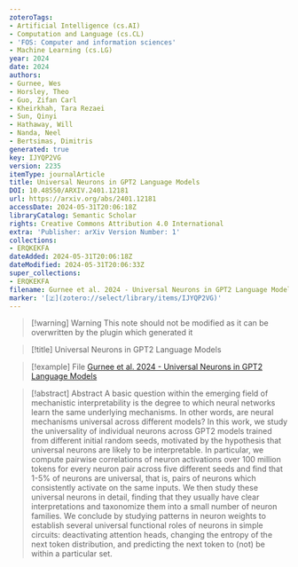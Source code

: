 ```yaml
---
zoteroTags:
- Artificial Intelligence (cs.AI)
- Computation and Language (cs.CL)
- 'FOS: Computer and information sciences'
- Machine Learning (cs.LG)
year: 2024
date: 2024
authors:
- Gurnee, Wes
- Horsley, Theo
- Guo, Zifan Carl
- Kheirkhah, Tara Rezaei
- Sun, Qinyi
- Hathaway, Will
- Nanda, Neel
- Bertsimas, Dimitris
generated: true
key: IJYQP2VG
version: 2235
itemType: journalArticle
title: Universal Neurons in GPT2 Language Models
DOI: 10.48550/ARXIV.2401.12181
url: https://arxiv.org/abs/2401.12181
accessDate: 2024-05-31T20:06:18Z
libraryCatalog: Semantic Scholar
rights: Creative Commons Attribution 4.0 International
extra: 'Publisher: arXiv Version Number: 1'
collections:
- ERQKEKFA
dateAdded: 2024-05-31T20:06:18Z
dateModified: 2024-05-31T20:06:33Z
super_collections:
- ERQKEKFA
filename: Gurnee et al. 2024 - Universal Neurons in GPT2 Language Models
marker: '[🇿](zotero://select/library/items/IJYQP2VG)'
---
```



 > 
 > \[!warning\] Warning
 > This note should not be modified as it can be overwritten by the plugin which generated it

 > 
 > \[!title\] Universal Neurons in GPT2 Language Models

 > 
 > \[!example\] File
 > [Gurnee et al. 2024 - Universal Neurons in GPT2 Language Models](Gurnee%20et%20al.%202024%20-%20Universal%20Neurons%20in%20GPT2%20Language%20Models.pdf)

 > 
 > \[!abstract\] Abstract
 > A basic question within the emerging field of mechanistic interpretability is the degree to which neural networks learn the same underlying mechanisms. In other words, are neural mechanisms universal across different models? In this work, we study the universality of individual neurons across GPT2 models trained from different initial random seeds, motivated by the hypothesis that universal neurons are likely to be interpretable. In particular, we compute pairwise correlations of neuron activations over 100 million tokens for every neuron pair across five different seeds and find that 1-5% of neurons are universal, that is, pairs of neurons which consistently activate on the same inputs. We then study these universal neurons in detail, finding that they usually have clear interpretations and taxonomize them into a small number of neuron families. We conclude by studying patterns in neuron weights to establish several universal functional roles of neurons in simple circuits: deactivating attention heads, changing the entropy of the next token distribution, and predicting the next token to (not) be within a particular set.
